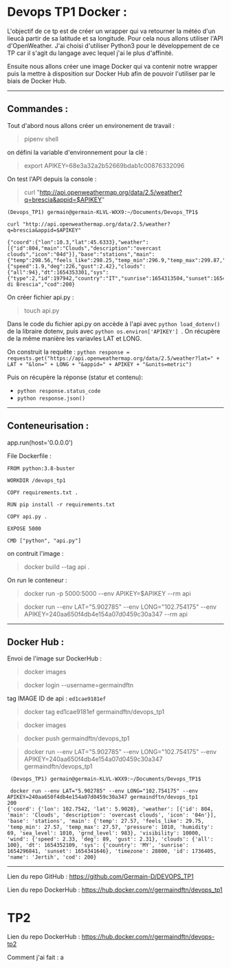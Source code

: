 
# Devops TP1 Docker :

L'objectif de ce tp est de créer un wrapper qui va retourner la météo d'un lieucà partir de sa latitude et sa longitude. Pour cela nous allons utiliser l'API d'OpenWeather.
J'ai choisi d'utiliser Python3 pour le développement de ce TP car il s'agit du langage avec lequel j'ai le plus d'affinité.

Ensuite nous allons créer une image Docker qui va contenir notre wrapper puis la mettre à disposition sur Docker Hub afin de pouvoir l'utiliser par le biais de Docker Hub.


----

## Commandes :

Tout d'abord nous allons créer un environement de travail :
> pipenv shell

on défini la variable d'environnement pour la clé :
> export APIKEY=68e3a32a2b52669bdab1c00876332096

On test l'API depuis la console :
> curl "http://api.openweathermap.org/data/2.5/weather?q=brescia&appid=$APIKEY"
```shell
(Devops_TP1) germain@germain-KLVL-WXX9:~/Documents/Devops_TP1$ 

curl "http://api.openweathermap.org/data/2.5/weather?q=brescia&appid=$APIKEY"

{"coord":{"lon":10.3,"lat":45.6333},"weather":[{"id":804,"main":"Clouds","description":"overcast clouds","icon":"04d"}],"base":"stations","main":{"temp":298.56,"feels_like":298.25,"temp_min":296.9,"temp_max":299.87,"pressure":1017,"humidity":42,"sea_level":1017,"grnd_level":902},"visibility":10000,"wind":{"speed":1.9,"deg":226,"gust":2.42},"clouds":{"all":94},"dt":1654353301,"sys":{"type":2,"id":197942,"country":"IT","sunrise":1654313504,"sunset":1654369366},"timezone":7200,"id":3181553,"name":"Provincia di Brescia","cod":200}
```

On créer fichier api.py : 
> touch api.py

Dans le code du fichier api.py on accède à l'api avec  ```python load_dotenv() ``` de la libraire dotenv, puis avec ```python os.environ['APIKEY'] ```. On récupère de la même manière les variavles LAT et LONG.

On construit la requête :
```python response = requests.get("https://api.openweathermap.org/data/2.5/weather?lat=" + LAT + "&lon=" + LONG + "&appid=" + APIKEY + "&units=metric") ```

Puis on récupère la réponse (statur et contenu): 
-  ```python response.status_code ```
- ```python response.json() ```


----

## Conteneurisation : 

app.run(host='0.0.0.0')  

File Dockerfile :

    FROM python:3.8-buster

    WORKDIR /devops_tp1

    COPY requirements.txt .

    RUN pip install -r requirements.txt

    COPY api.py .

    EXPOSE 5000

    CMD ["python", "api.py"]

on contruit l'image :

> docker build --tag api .

On run le conteneur :

> docker run -p 5000:5000 --env APIKEY=$APIKEY --rm api

> docker run --env LAT="5.902785" --env LONG="102.754175" --env APIKEY=240aa650f4db4e154a07d0459c30a347 --rm api


----
## Docker Hub :

Envoi de l'image sur DockerHub :

> docker images

> docker login --username=germaindftn

tag IMAGE ID de api : ```ed1cae9181ef```

> docker tag ed1cae9181ef germaindftn/devops_tp1

> docker images   

> docker push germaindftn/devops_tp1 

> docker run --env LAT="5.902785" --env LONG="102.754175" --env APIKEY=240aa650f4db4e154a07d0459c30a347 germaindftn/devops_tp1 

````shell
 (Devops_TP1) germain@germain-KLVL-WXX9:~/Documents/Devops_TP1$ 
 
 docker run --env LAT="5.902785" --env LONG="102.754175" --env APIKEY=240aa650f4db4e154a07d0459c30a347 germaindftn/devops_tp1
200
{'coord': {'lon': 102.7542, 'lat': 5.9028}, 'weather': [{'id': 804, 'main': 'Clouds', 'description': 'overcast clouds', 'icon': '04n'}], 'base': 'stations', 'main': {'temp': 27.57, 'feels_like': 29.75, 'temp_min': 27.57, 'temp_max': 27.57, 'pressure': 1010, 'humidity': 69, 'sea_level': 1010, 'grnd_level': 983}, 'visibility': 10000, 'wind': {'speed': 2.33, 'deg': 89, 'gust': 2.31}, 'clouds': {'all': 100}, 'dt': 1654352109, 'sys': {'country': 'MY', 'sunrise': 1654296841, 'sunset': 1654341646}, 'timezone': 28800, 'id': 1736405, 'name': 'Jertih', 'cod': 200}
````

----

Lien du repo GitHub : https://github.com/Germain-D/DEVOPS_TP1

Lien du repo DockerHub : https://hub.docker.com/r/germaindftn/devops_tp1

# TP2

Lien du repo DockerHub : https://hub.docker.com/r/germaindftn/devops-tp2

Comment j'ai fait : a
